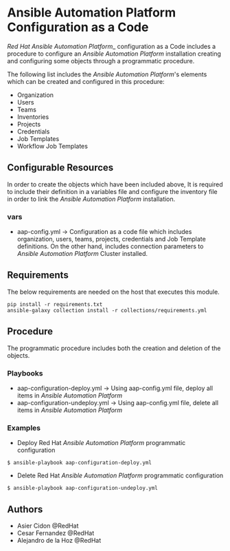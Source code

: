 # Ansible Automation Platform Configuration as a Code

_Red Hat Ansible Automation Platform__ configuration as a Code includes a procedure to configure an _Ansible Automation Platform_ installation creating and configuring some objects through a programmatic procedure. 

The following list includes the _Ansible Automation Platform_'s elements which can be created and configured in this procedure:

-   Organization
-   Users
-   Teams
-   Inventories
-   Projects
-   Credentials
-   Job Templates
-   Workflow Job Templates

## Configurable Resources

In order to create the objects which have been included above, It is required to include their definition in a variables file and configure the inventory file in order to link the _Ansible Automation Platform_ installation.

### vars

-   aap-config.yml -> Configuration as a code file which includes organization, users, teams, projects, credentials and Job Template definitions. On the other hand, includes connection parameters to _Ansible Automation Platform_ Cluster installed.

## Requirements

The below requirements are needed on the host that executes this module.

```$bash
pip install -r requirements.txt
ansible-galaxy collection install -r collections/requirements.yml
```

## Procedure

The programmatic procedure includes both the creation and deletion of the objects.

### Playbooks

-   aap-configuration-deploy.yml -> Using aap-config.yml file, deploy all items in _Ansible Automation Platform_
-   aap-configuration-undeploy.yml -> Using aap-config.yml file, delete all items in _Ansible Automation Platform_

### Examples

-   Deploy Red Hat _Ansible Automation Platform_ programmatic configuration
```
$ ansible-playbook aap-configuration-deploy.yml
```

-   Delete Red Hat _Ansible Automation Platform_ programmatic configuration
```
$ ansible-playbook aap-configuration-undeploy.yml
```

## Authors

- Asier Cidon @RedHat
- Cesar Fernandez @RedHat
- Alejandro de la Hoz @RedHat
